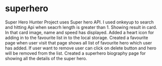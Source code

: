 # superhero
Super Hero Hunter
Project uses Super hero API.
I used onkeyup to search and hitting Api when seacrh length is greater than 1. 
Showing result in card. In that card image, name and speed has displayed.
Added a heart icon for adding in to the favourite list in to the local storage.
Created a favourite page when user visit that page shows all list of favourite hero which user has added.
If user want to remove user can click on delete button and hero will be removed from the list.
Created a superhero biography page for showing all the details of the super hero.
